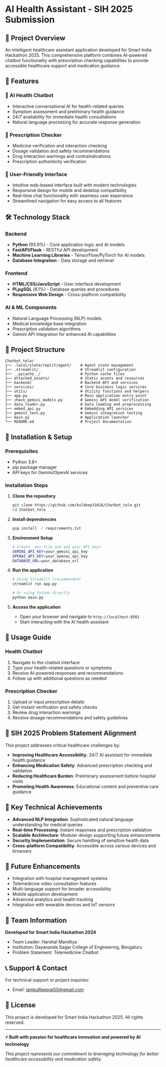 # AI Health Assistant - SIH 2025 Submission

## 🏥 Project Overview

An intelligent healthcare assistant application developed for Smart India Hackathon 2025. This comprehensive platform combines AI-powered chatbot functionality with prescription checking capabilities to provide accessible healthcare support and medication guidance.

## 🚀 Features

### 🤖 AI Health Chatbot
- Interactive conversational AI for health-related queries
- Symptom assessment and preliminary health guidance
- 24/7 availability for immediate health consultations
- Natural language processing for accurate response generation

### 💊 Prescription Checker
- Medicine verification and interaction checking
- Dosage validation and safety recommendations
- Drug interaction warnings and contraindications
- Prescription authenticity verification

### 📱 User-Friendly Interface
- Intuitive web-based interface built with modern technologies
- Responsive design for mobile and desktop compatibility
- Real-time chat functionality with seamless user experience
- Streamlined navigation for easy access to all features

## 🛠️ Technology Stack

### Backend
- **Python** (93.9%) - Core application logic and AI models
- **FastAPI/Flask** - RESTful API development
- **Machine Learning Libraries** - TensorFlow/PyTorch for AI models
- **Database Integration** - Data storage and retrieval

### Frontend
- **HTML/CSS/JavaScript** - User interface development
- **PLpgSQL** (6.1%) - Database queries and procedures
- **Responsive Web Design** - Cross-platform compatibility

### AI & ML Components
- Natural Language Processing (NLP) models
- Medical knowledge base integration
- Prescription validation algorithms
- Gemini API integration for enhanced AI capabilities

## 📁 Project Structure

```
Chatbot_tele/
├── .local/state/replit/agent/    # Agent state management
├── .streamlit/                   # Streamlit configuration
├── __pycache__/                  # Python cache files
├── attached_assets/              # Static assets and resources
├── backend/                      # Backend API and services
├── services/                     # Core business logic services
├── utils/                        # Utility functions and helpers
├── app.py                        # Main application entry point
├── check_gemini_models.py        # Gemini API model verification
├── data_loader.py                # Data loading and preprocessing
├── embed_api.py                  # Embedding API services
├── gemini_test.py                # Gemini integration testing
├── main.py                       # Application launcher
└── README.md                     # Project documentation
```

## 🚀 Installation & Setup

### Prerequisites
- Python 3.8+
- pip package manager
- API keys for Gemini/OpenAI services

### Installation Steps

1. **Clone the repository**
   ```bash
   git clone https://github.com/kuldeep31016/Chatbot_tele.git
   cd Chatbot_tele
   ```

2. **Install dependencies**
   ```bash
   pip install -r requirements.txt
   ```

3. **Environment Setup**
   ```bash
   # Create .env file and add your API keys
   GEMINI_API_KEY=your_gemini_api_key
   OPENAI_API_KEY=your_openai_api_key
   DATABASE_URL=your_database_url
   ```

4. **Run the application**
   ```bash
   # Using Streamlit (recommended)
   streamlit run app.py
   
   # Or using Python directly
   python main.py
   ```

5. **Access the application**
   - Open your browser and navigate to `http://localhost:8501`
   - Start interacting with the AI health assistant

## 📖 Usage Guide

### Health Chatbot
1. Navigate to the chatbot interface
2. Type your health-related questions or symptoms
3. Receive AI-powered responses and recommendations
4. Follow up with additional questions as needed

### Prescription Checker
1. Upload or input prescription details
2. Get instant verification and safety checks
3. Review drug interaction warnings
4. Receive dosage recommendations and safety guidelines

## 🎯 SIH 2025 Problem Statement Alignment

This project addresses critical healthcare challenges by:
- **Improving Healthcare Accessibility**: 24/7 AI assistant for immediate health guidance
- **Enhancing Medication Safety**: Advanced prescription checking and validation
- **Reducing Healthcare Burden**: Preliminary assessment before hospital visits
- **Promoting Health Awareness**: Educational content and preventive care guidance

## 🔧 Key Technical Achievements

- **Advanced NLP Integration**: Sophisticated natural language understanding for medical queries
- **Real-time Processing**: Instant responses and prescription validation
- **Scalable Architecture**: Modular design supporting future enhancements
- **Security Implementation**: Secure handling of sensitive health data
- **Cross-platform Compatibility**: Accessible across various devices and browsers

## 🚀 Future Enhancements

- Integration with hospital management systems
- Telemedicine video consultation features
- Multi-language support for broader accessibility
- Mobile application development
- Advanced analytics and health tracking
- Integration with wearable devices and IoT sensors

## 👥 Team Information

**Developed for Smart India Hackathon 2024**
- Team Leader: Harshal Mandliya 
- Institution: Dayananda Sagar College of Engineering, Bengaluru
- Problem Statement: Telemedicine Chatbot

## 📞 Support & Contact

For technical support or project inquiries:
- Email: iamkulfeepraj55@gmail.com

## 📄 License

This project is developed for Smart India Hackathon 2025. All rights reserved.

---

**⚡ Built with passion for healthcare innovation and powered by AI technology**

*This project represents our commitment to leveraging technology for better healthcare accessibility and medication safety.*
